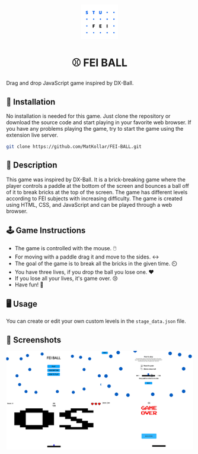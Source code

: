 <p align="center"><img src="./images/logo.png" alt="Logo" width="100"></p>
<h1 align="center">⚾ FEI BALL</h1>


Drag and drop JavaScript game inspired by DX-Ball.

## 📀 Installation

No installation is needed for this game. Just clone the repository or download the source code and start playing in your favorite web browser.
If you have any problems playing the game, try to start the game using the extension live server.

```bash
git clone https://github.com/MatKollar/FEI-BALL.git
```
## 📝 Description
This game was inspired by DX-Ball. It is a brick-breaking game where the player controls a paddle at the bottom of the screen and bounces a ball off of it to break bricks at the top of the screen. The game has different levels according to FEI subjects with increasing difficulty. The game is created using HTML, CSS, and JavaScript and can be played through a web browser.

## 🕹️ Game Instructions

- The game is controlled with the mouse. 🖱️
- For moving with a paddle drag it and move to the sides. ↔️ 
- The goal of the game is to break all the bricks in the given time. ⏲️ 
- You have three lives, if you drop the ball you lose one. ❤️
- If you lose all your lives, it's game over. 😢
- Have fun! 🎉

## 🖥️ Usage

You can create or edit your own custom levels in the ```stage_data.json``` file.

## 📸 Screenshots
![Game Screenshots](./images/screenshots.png)
